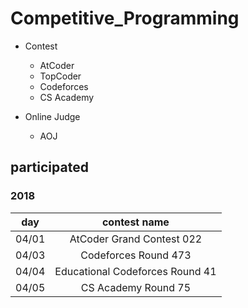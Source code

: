 # Competitive_Programming

- Contest
  - AtCoder
  - TopCoder
  - Codeforces
  - CS Academy

- Online Judge
  - AOJ

## participated

### 2018

|day|contest name|
|:--:|:--:|
|04/01|AtCoder Grand Contest 022|
|04/03|Codeforces Round 473|
|04/04|Educational Codeforces Round 41|
|04/05|CS Academy Round 75|
